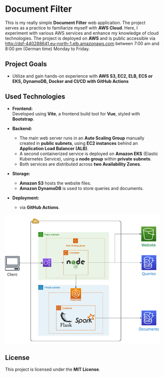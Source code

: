 # Document Filter
This is my really simple **Document Filter** web application. The project serves as a practice to familiarize myself with **AWS Cloud**. Here, I experiment with various AWS services and enhance my knowledge of cloud technologies.
The project is deployed on **AWS** and is public accessible via http://dsf-440288641.eu-north-1.elb.amazonaws.com between 7:00 am and 8:00 pm (German time) Monday to Friday.

## Project Goals
- Utilize and gain hands-on experience with **AWS S3, EC2, ELB, ECS or EKS, DynamoDB, Docker and CI/CD with GitHub Actions**

## Used Technologies

- **Frontend:**  
  Developed using **Vite**, a frontend build tool for **Vue**, styled with **Bootstrap**.

- **Backend:**  
  - The main web server runs in an **Auto Scaling Group** manually created in **public subnets**, using **EC2 instances** behind an **Application Load Balancer (ALB)**.  
  - A second containerized service is deployed on **Amazon EKS** (Elastic Kubernetes Service), using a **node group** within **private subnets**.  
  - Both services are distributed across **two Availability Zones**.

- **Storage:**  
  - **Amazon S3** hosts the website files.  
  - **Amazon DynamoDB** is used to store queries and documents.

- **Deployment:**  
  - via **GitHub Actions**.


![Cloud-Architektur](images/aws-reduced_architecture.png)


## License

This project is licensed under the **MIT License**.
